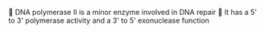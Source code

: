 DNA polymerase II is a minor enzyme involved in DNA repair  It has a 5' to 3' polymerase activity and a 3' to 5' exonuclease function
